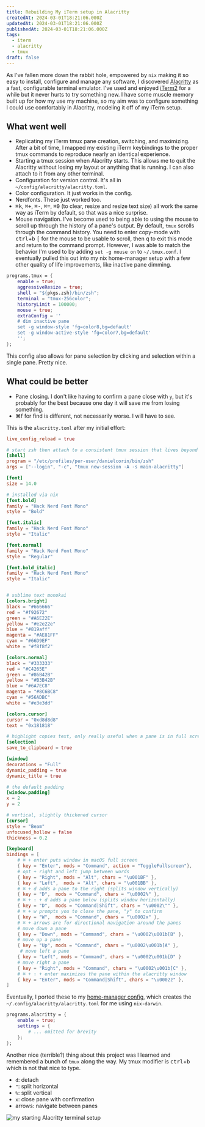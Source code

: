 ```yaml
---
title: Rebuilding My iTerm setup in Alacritty
createdAt: 2024-03-01T18:21:06.000Z
updatedAt: 2024-03-01T18:21:06.000Z
publishedAt: 2024-03-01T18:21:06.000Z
tags:
  - iterm
  - alacritty
  - tmux
draft: false
---
```


As I've fallen more down the rabbit hole, empowered by `nix` making it so easy to install, configure and manage any software, I discovered [Alacritty](https://github.com/alacritty/alacritty) as a fast, configurable terminal emulator.
I've used and enjoyed [iTerm2](https://iterm2.com/) for a while but it never hurts to try something new.
I have some muscle memory built up for how my use my machine, so my aim was to configure something I could use comfortably in Alacritty, modeling it off of my iTerm setup.

## What went well

- Replicating my iTerm tmux pane creation, switching, and maximizing. After a bit of time, I mapped my existing iTerm keybindings to the proper tmux commands to reproduce nearly an identical experience.
- Starting a tmux session when Alacritty starts. This allows me to quit the Alacritty without losing my layout or anything that is running. I can also attach to it from any other terminal.
- Configuration for version control. It's all in `~/config/alacritty/alacritty.toml`.
- Color configuration. It just works in the config.
- Nerdfonts. These just worked too.
- <kbd>⌘k</kbd>, <kbd>⌘+</kbd>, <kbd>⌘-</kbd>, <kbd>⌘=</kbd>, <kbd>⌘0</kbd> (to clear, resize and resize text size) all work the same way as iTerm by default, so that was a nice surprise.
- Mouse navigation. I've become used to being able to using the mouse to scroll up through the history of a pane's output. By default, `tmux` scrolls through the command history. You need to enter copy-mode with <kbd>ctrl</kbd>+<kbd>b</kbd> <kbd>[</kbd> for the mouse to be usable to scroll, then <kbd>q</kbd> to exit this mode and return to the command prompt. However, I was able to match the behavior I'm used to by adding `set -g mouse on` to `~/.tmux.conf`. I eventually pulled this out into my nix home-manager setup with a few other quality of life improvements, like inactive pane dimming.

```nix
programs.tmux = {
    enable = true;
    aggressiveResize = true;
    shell = "${pkgs.zsh}/bin/zsh";
    terminal = "tmux-256color";
    historyLimit = 100000;
    mouse = true;
    extraConfig = ''
    # dim inactive pane
    set -g window-style 'fg=color8,bg=default'
    set -g window-active-style 'fg=color7,bg=default'
    '';
};
```
This config also allows for pane selection by clicking and selection within a single pane. Pretty nice.

## What could be better

- Pane closing. I don't like having to confirm a pane close with `y`, but it's probably for the best because one day it will save me from losing something.
- <kdb>⌘f</kbd> for find is different, not necessarily worse. I will have to see.

This is the `alacritty.toml` after my initial effort:

```toml
live_config_reload = true

# start zsh then attach to a consistent tmux session that lives beyond quitting the app
[shell]
program = "/etc/profiles/per-user/danielcorin/bin/zsh"
args = ["--login", "-c", "tmux new-session -A -s main-alacritty"]

[font]
size = 14.0

# installed via nix
[font.bold]
family = "Hack Nerd Font Mono"
style = "Bold"

[font.italic]
family = "Hack Nerd Font Mono"
style = "Italic"

[font.normal]
family = "Hack Nerd Font Mono"
style = "Regular"

[font.bold_italic]
family = "Hack Nerd Font Mono"
style = "Italic"


# sublime text monokai
[colors.bright]
black = "#666666"
red = "#f92672"
green = "#A6E22E"
yellow = "#e2e22e"
blue = "#819aff"
magenta = "#AE81FF"
cyan = "#66D9EF"
white = "#f8f8f2"

[colors.normal]
black = "#333333"
red = "#C4265E"
green = "#86B42B"
yellow = "#B3B42B"
blue = "#6A7EC8"
magenta = "#8C6BC8"
cyan = "#56ADBC"
white = "#e3e3dd"

[colors.cursor]
cursor = "0xd8d8d8"
text = "0x181818"

# highlight copies text, only really useful when a pane is in full screen unless selection isn't multi-line
[selection]
save_to_clipboard = true

[window]
decorations = "Full"
dynamic_padding = true
dynamic_title = true

# the default padding
[window.padding]
x = 2
y = 2

# vertical, slightly thickened cursor
[cursor]
style = "Beam"
unfocused_hollow = false
thickness = 0.2

[keyboard]
bindings = [
    # ⌘ + enter puts window in macOS full screen
    { key = "Enter", mods = "Command", action = "ToggleFullscreen"},
    # opt + right and left jump between words
    { key = "Right", mods = "Alt", chars = "\u001BF" },
    { key = "Left",  mods = "Alt", chars = "\u001BB" },
    # ⌘ + d adds a pane to the right (splits window vertically)
    { key = "D",  mods = "Command", chars = "\u0002%" },
    # ⌘ + ⇧ + d adds a pane below (splits window horizontally)
    { key = "D",  mods = "Command|Shift", chars = "\u0002\"" },
    # ⌘ + w prompts you to close the pane, "y" to confirm
    { key = "W",  mods = "Command", chars = "\u0002x" },
    # ⌘ + arrows are for directional navigation around the panes
    # move down a pane
    { key = "Down", mods = "Command", chars = "\u0002\u001b[B" },
    # move up a pane
    { key = "Up", mods = "Command", chars = "\u0002\u001b[A" },
     # move left a pane
    { key = "Left", mods = "Command", chars = "\u0002\u001b[D" }
    # move right a pane
    { key = "Right", mods = "Command", chars = "\u0002\u001b[C" },
    # ⌘ + ⇧ + enter maximizes the pane within the alacritty window
    { key = "Enter", mods = "Command|Shift", chars = "\u0002z" },
]
```

Eventually, I ported these to my [home-manager config](https://github.com/danielcorin/nix-config/blob/main/home.nix), which creates the `~/.config/alacritty/alacritty.toml` for me using `nix-darwin`.

```nix
programs.alacritty = {
    enable = true;
    settings = {
        # ... omitted for brevity
    };
};
```

Another nice (terrible?) thing about this project was I learned and remembered a bunch of `tmux` along the way.
My tmux modifier is <kbd>ctrl</kbd>+<kbd>b</kbd> which is not that nice to type.

- `d`: detach
- `"`: split horizontal
- `%`: split vertical
- `x`: close pane with confirmation
- arrows: navigate between panes

![my starting Alacritty terminal setup](/img/til/alacritty/alacritty.png)
